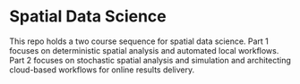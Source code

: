 # Spatial Data Science

This repo holds a two course sequence for spatial data science. Part 1 focuses on deterministic spatial analysis and automated local workflows. Part 2 focuses on stochastic spatial analysis and simulation and architecting cloud-based workflows for online results delivery.
